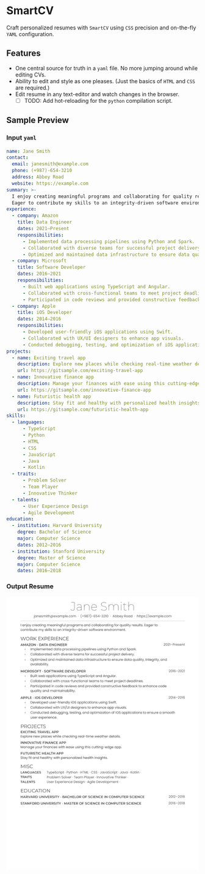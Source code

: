 # SmartCV

Craft personalized resumes with `SmartCV` using `CSS` precision and on-the-fly
`YAML` configuration.

## Features

- One central source for truth in a `yaml` file. No more jumping around while
  editing CVs.
- Ability to edit and style as one pleases. (Just the basics of `HTML` and `CSS`
  are required.)
- Edit resume in any text-editor and watch changes in the browser.
    - [ ] TODO: Add hot-reloading for the `python` compilation script.

## Sample Preview

### Input `yaml`

```yaml
name: Jane Smith
contact:
  email: janesmith@example.com
  phone: (+987)-654-3210
  address: Abbey Road
  website: https://example.com
summary: >-
  I enjoy creating meaningful programs and collaborating for quality results. 
  Eager to contribute my skills to an integrity-driven software environment.
experience:
  - company: Amazon
    title: Data Engineer
    dates: 2021–Present
    responsibilities:
      - Implemented data processing pipelines using Python and Spark.
      - Collaborated with diverse teams for successful project delivery.
      - Optimized and maintained data infrastructure to ensure data quality, integrity, and availability.
  - company: Microsoft
    title: Software Developer
    dates: 2016–2021
    responsibilities:
      - Built web applications using TypeScript and Angular.
      - Collaborated with cross-functional teams to meet project deadlines.
      - Participated in code reviews and provided constructive feedback to enhance code quality and maintainability.
  - company: Apple
    title: iOS Developer
    dates: 2014–2016
    responsibilities:
      - Developed user-friendly iOS applications using Swift.
      - Collaborated with UX/UI designers to enhance app visuals.
      - Conducted debugging, testing, and optimization of iOS applications to ensure a smooth user experience.
projects:
  - name: Exciting travel app
    description: Explore new places while checking real-time weather details.
    url: https://gitsample.com/exciting-travel-app
  - name: Innovative finance app
    description: Manage your finances with ease using this cutting-edge app.
    url: https://gitsample.com/innovative-finance-app
  - name: Futuristic health app
    description: Stay fit and healthy with personalized health insights.
    url: https://gitsample.com/futuristic-health-app
skills:
  - languages:
      - TypeScript
      - Python
      - HTML
      - CSS
      - JavaScript
      - Java
      - Kotlin
  - traits:
      - Problem Solver
      - Team Player
      - Innovative Thinker
  - talents:
      - User Experience Design
      - Agile Development
education:
  - institution: Harvard University
    degree: Bachelor of Science
    major: Computer Science
    dates: 2012–2016
  - institution: Stanford University
    degree: Master of Science
    major: Computer Science
    dates: 2016–2018
```

### Output Resume

![Sample Resume](public/docs/sample-resume_SmartCV_2023-11-23.gif)
